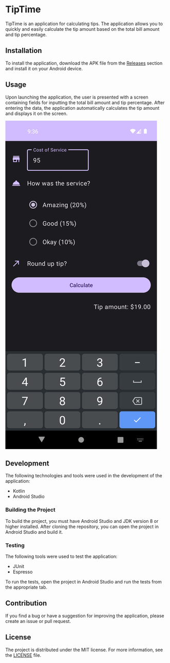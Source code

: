 # TipTime

TipTime is an application for calculating tips. The application allows you to quickly and easily calculate the tip amount based on the total bill amount and tip percentage.

## Installation

To install the application, download the APK file from the [Releases](https://github.com/nintenfox/TipTime/releases) section and install it on your Android device.

## Usage

Upon launching the application, the user is presented with a screen containing fields for inputting the total bill amount and tip percentage. After entering the data, the application automatically calculates the tip amount and displays it on the screen.

![Screenshot](https://github.com/nintenfox/TipTime/blob/main/screenshots/screenshot.png)

## Development

The following technologies and tools were used in the development of the application:

- Kotlin
- Android Studio

### Building the Project

To build the project, you must have Android Studio and JDK version 8 or higher installed. After cloning the repository, you can open the project in Android Studio and build it.

### Testing

The following tools were used to test the application:

- JUnit
- Espresso

To run the tests, open the project in Android Studio and run the tests from the appropriate tab.

## Contribution

If you find a bug or have a suggestion for improving the application, please create an issue or pull request.

## License

The project is distributed under the MIT license. For more information, see the [LICENSE](https://github.com/nintenfox/TipTime/blob/main/LICENSE) file.
